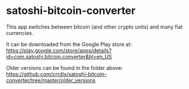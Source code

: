 # satoshi-bitcoin-converter

This app switches between bitcoin (and other crypto units) and many fiat currencies.

It can be downloaded from the Google Play store at: https://play.google.com/store/apps/details?id=com.satoshi.bitcoin.converter&hl=en_US

Older versions can be found in the folder above: https://github.com/crrdlx/satoshi-bitcoin-converter/tree/master/older_versions
